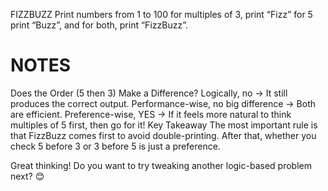 FIZZBUZZ
Print numbers from 1 to 100
for multiples of 3, print “Fizz”
for 5 print “Buzz”, 
and for both, print “FizzBuzz”.


# NOTES
Does the Order (5 then 3) Make a Difference?
Logically, no → It still produces the correct output.
Performance-wise, no big difference → Both are efficient.
Preference-wise, YES → If it feels more natural to think multiples of 5 first, then go for it!
Key Takeaway
The most important rule is that FizzBuzz comes first to avoid double-printing.
After that, whether you check 5 before 3 or 3 before 5 is just a preference.

Great thinking! Do you want to try tweaking another logic-based problem next? 😊